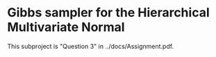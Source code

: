 Gibbs sampler for the Hierarchical Multivariate Normal
======================================================

This subproject is "Question 3" in ../docs/Assignment.pdf.
